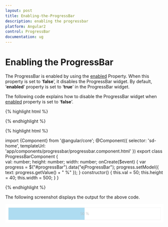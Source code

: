 ```yaml
---
layout: post
title: Enabling-the-ProgressBar
description: enabling the progressbar
platform: Angular2
control: ProgressBar
documentation: ug
---
```


# Enabling the ProgressBar

The ProgressBar is enabled by using the [enabled](https://help.syncfusion.com/api/js/ejprogressbar#members:enabled) Property. When this property is set to ‘**false**’, it disables the ProgressBar widget. By default, ‘**enabled**’ property is set to ‘**true**’ in the ProgressBar widget.

The following code explains how to disable the ProgressBar widget when [enabled](https://help.syncfusion.com/api/js/ejprogressbar#members:enabled) property is set to ‘**false**’.

{% highlight html %}

<div class="control">
    <ej-progressbar id="progressBar" [enabled]="false" [value]="val" [height]="height" [width]="width" (create)="onCreate($event)"></ej-progressbar>  
</div>

{% endhighlight %}

{% highlight html %}

import {Component} from '@angular/core';
@Component({
selector: 'sd-home',
templateUrl: 'app/components/progressbar/progressbar.component.html'
})
export class ProgressBarComponent {  
    val: number;
    height: number;
    width: number;
    onCreate($event) {
        var progress = $("#progressBar").data("ejProgressBar");
        progress.setModel({ text: progress.getValue() + " %" });
    }
    constructor() {
        this.val = 50;
        this.height = 40;
        this.width = 500;
    }
}

{% endhighlight %}

The following screenshot displays the output for the above code.

![](Enabling-the-ProgressBar_images/Enabling-the-ProgressBar_img1.png) 

